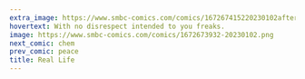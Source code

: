 ```yaml
---
extra_image: https://www.smbc-comics.com/comics/167267415220230102after.png
hovertext: With no disrespect intended to you freaks.
image: https://www.smbc-comics.com/comics/1672673932-20230102.png
next_comic: chem
prev_comic: peace
title: Real Life
---
```


